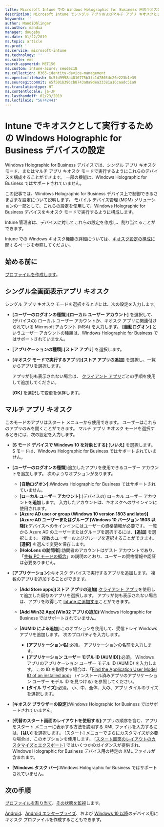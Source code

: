 ```yaml
---
title: Microsoft Intune での Windows Holographic for Business 用のキオスク設定 - Azure | Microsoft Docs
description: Microsoft Intune でシングル アプリおよびマルチ アプリ キオスクとして Windows Holographic for Business デバイスを構成し、スタート メニューのカスタマイズ、アプリの追加、タスク バーの表示、および Web ブラウザーの構成を行います。
keywords: ''
author: MandiOhlinger
ms.author: mandia
manager: dougeby
ms.date: 01/22/2019
ms.topic: article
ms.prod: ''
ms.service: microsoft-intune
ms.technology: ''
ms.suite: ems
search.appverid: MET150
ms.custom: intune-azure; seodec18
ms.collection: M365-identity-device-management
ms.openlocfilehash: 8c5fd9998a4816775b3fc1d7803dc26e223b1e39
ms.sourcegitcommit: e5f501b396cb8743a8a9dea33381a16caadc51a9
ms.translationtype: HT
ms.contentlocale: ja-JP
ms.lasthandoff: 02/23/2019
ms.locfileid: "56742441"
---
```

# <a name="windows-holographic-for-business-device-settings-to-run-as-a-kiosk-in-intune"></a>Intune でキオスクとして実行するための Windows Holographic for Business デバイスの設定

Windows Holographic for Business デバイスでは、シングル アプリ キオスク モード、またはマルチ アプリ キオスク モードで実行するようにこれらのデバイスを構成することができます。 一部の機能は、Windows Holographic for Business ではサポートされていません。

この記事では、Windows Holographic for Business デバイス上で制御できるさまざまな設定について説明します。 モバイル デバイス管理 (MDM) ソリューションの一部として、これらの設定を使用して、Windows Holographic for Business デバイスをキオスク モードで実行するように構成します。

Intune 管理者は、デバイスに対してこれらの設定を作成し、割り当てることができます。

Intune での Windows キオスク機能の詳細については、[キオスク設定の構成](kiosk-settings.md)に関するページを参照してください。

## <a name="before-you-begin"></a>始める前に

[プロファイルを作成します](kiosk-settings.md#create-the-profile)。

## <a name="single-full-screen-app-kiosks"></a>シングル全画面表示アプリ キオスク

シングル アプリ キオスク モードを選択するときには、次の設定を入力します。

- **[ユーザーのログオンの種類]**:**[ローカル ユーザー アカウント]** を選択して、(デバイスの) ローカル ユーザー アカウントか、キオスク アプリに関連付けられている Microsoft アカウント (MSA) を入力します。 **[自動ログオン]** というユーザー アカウントの種類は、Windows Holographic for Business ではサポートされていません。

- **[アプリケーションの種類]**:**[ストア アプリ]** を選択します。

- **[キオスク モードで実行するアプリ]**:**[ストア アプリの追加]** を選択し、一覧からアプリを選択します。

    アプリが何も表示されない場合は、 [クライアント アプリ](apps-add.md)ごとの手順を使用して追加してください。

    **[OK]** を選択して変更を保存します。

## <a name="multi-app-kiosks"></a>マルチ アプリ キオスク

このモードのアプリはスタート メニューから使用できます。 ユーザーはこれらのアプリのみを開くことができます。 マルチ アプリ キオスク モードを選択するときには、次の設定を入力します。

- **[S モード デバイスで Windows 10 を対象とする]**:**[いいえ]** を選択します。 S モードは、Windows Holographic for Business ではサポートされていません。

- **[ユーザーのログオンの種類]**:追加したアプリを使用できるユーザー アカウントを追加します。 次のようなオプションがあります。 

  - **[自動ログオン]**:Windows Holographic for Business ではサポートされていません。
  - **[ローカル ユーザー アカウント]**:(デバイスの) ローカル ユーザー アカウントを**追加**します。 入力したアカウントは、キオスクへのサインインに使用されます。
  - **[Azure AD user or group (Windows 10 version 1803 and later)]\(Azure AD ユーザーまたはグループ (Windows 10 バージョン 1803 以降)\)**:デバイスへのサインインにはユーザーの資格情報が必要です。 一覧から Azure AD のユーザーまたはグループを選択するには、**[追加]** を選択します。 複数のユーザーおよびグループを選択することができます。 **[選択]** を選んで変更を保存します。
  - **[HoloLens の訪問者]**:訪問者のアカウントはゲスト アカウントであり、「[共有 PC モードの概念](https://docs.microsoft.com/windows/configuration/set-up-shared-or-guest-pc#shared-pc-mode-concepts)」の説明のとおり、ユーザーの資格情報や認証は必要ありません。

- **[アプリケーション]**:キオスク デバイスで実行するアプリを追加します。 複数のアプリを追加することができます。

  - **[Add Store apps]\(ストア アプリの追加\)**:[クライアント アプリ](apps-add.md)を使用して追加した既存のアプリを選択します。 アプリが何も表示されない場合は、アプリを取得して [Intune に追加する](store-apps-windows.md)ことができます。
  - **[Add Win32 App]\(Win32 アプリの追加\)**:Windows Holographic for Business ではサポートされていません。
  - **[AUMID による追加]**:このオプションを使用して、受信トレイ Windows アプリを追加します。 次のプロパティを入力します。 

    - **[アプリケーション名]**:必須。 アプリケーションの名前を入力します。
    - **[アプリケーション ユーザー モデル ID (AUMID)]**:必須。 Windows アプリのアプリケーション ユーザー モデル ID (AUMID) を入力します。 この ID を取得する場合は、「[Find the Application User Model ID of an installed app](https://docs.microsoft.com/windows-hardware/customize/enterprise/find-the-application-user-model-id-of-an-installed-app)」 (インストール済みアプリのアプリケーション ユーザー モデル ID を見つける) を参照してください。
    - **[タイル サイズ]**:必須。 小、中、全体、大の、アプリ タイルのサイズを選択します。

- **[キオスク ブラウザーの設定]**:Windows Holographic for Business ではサポートされていません。

- **[代替のスタート画面のレイアウトを使用する]**:アプリの順序を含む、アプリをスタート メニューに表示する方法を説明する XML ファイルを入力するには、**[はい]** を選択します。 [スタート] メニューでさらにカスタマイズが必要な場合は、このオプションを使用します。 [[スタート画面のレイアウトのカスタマイズとエクスポート]](https://docs.microsoft.com/hololens/hololens-kiosk#start-layout-for-hololens) ではいくつかのガイダンスが提供され、Windows Holographic for Business デバイス用の特定の XML ファイルが含まれます。

- **[Windows タスク バー]**:Windows Holographic for Business ではサポートされていません。

## <a name="next-steps"></a>次の手順

[プロファイルを割り当て](device-profile-assign.md)、[その状態を監視](device-profile-monitor.md)します。

[Android](device-restrictions-android.md#kiosk)、[Android エンタープライズ](device-restrictions-android-for-work.md#dedicated-device-settings)、および [Windows 10 以降](kiosk-settings-windows.md)のデバイス用にキオスク プロファイルを作成することもできます。
